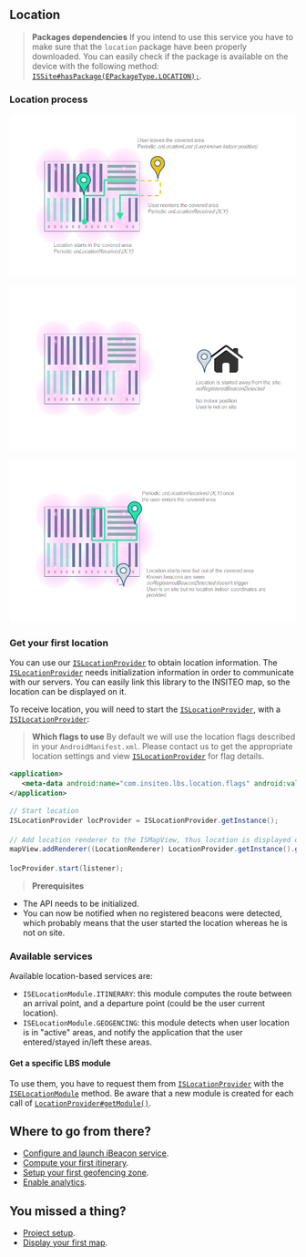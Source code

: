 ## Location

> **Packages dependencies** If you intend to use this service you have to make sure that the `location` package have been properly downloaded. You can easily check if the package is available on the device with the following method: <a href="http://dev.insiteo.com/api/doc/android/3.4/reference/com/insiteo/lbs/common/auth/entities/ISSite.html#hasPackage(com.insiteo.lbs.common.init.ISEPackageType)" target="_blank">`ISSite#hasPackage(EPackageType.LOCATION);`</a>.


### Location process

![alt tag](img/LocationLost.png)

![alt tag](img/StartNoBeacons.png)

![alt tag](img/StartNoLoc.png)

### Get your first location

You can use our <a href="http://dev.insiteo.com/api/doc/android/3.4/reference/com/insiteo/lbs/location/ISLocationProvider.html" target="_blank">`ISLocationProvider`</a> to obtain location information. The <a href="http://dev.insiteo.com/api/doc/android/3.4/reference/com/insiteo/lbs/location/ISLocationProvider.html" target="_blank">`ISLocationProvider`</a> needs initialization information in order to communicate with our servers. You can easily link this library to the INSITEO map, so the location can be displayed on it.

To receive location, you will need to start the <a href="http://dev.insiteo.com/api/doc/android/3.4/reference/com/insiteo/lbs/location/ISLocationProvider.html" target="_blank">`ISLocationProvider`</a>, with a <a href="http://dev.insiteo.com/api/doc/android/3.4/reference/com/insiteo/lbs/location/ISILocationListener.html" target="_blank">`ISILocationProvider`</a>:

> **Which flags to use** By default we will use the location flags described in your `AndroidManifest.xml`. Please contact us to get the appropriate location settings and view <a href="http://dev.insiteo.com/api/doc/android/3.4/reference/com/insiteo/lbs/location/ISLocationProvider.html" target="_blank">`ISLocationProvider`</a> for flag details.

```xml
<application>
   <meta-data android:name="com.insiteo.lbs.location.flags" android:value="NAVIGATION_FLAG_BLE"/>
</application>
```

```java
// Start location
ISLocationProvider locProvider = ISLocationProvider.getInstance();

// Add location renderer to the ISMapView, thus location is displayed on map
mapView.addRenderer((LocationRenderer) LocationProvider.getInstance().getRenderer(getResources()));

locProvider.start(listener); 
```

> **Prerequisites**
- The API needs to be initialized.
- You can now be notified when no registered beacons were detected, which probably means that the user started the location whereas he is not on site.

### Available services

Available location-based services are:

- `ISELocationModule.ITINERARY`: this module computes the route between an arrival point, and a departure point (could be the user current location).
- `ISELocationModule.GEOGENCING`: this module detects when user location is in "active" areas, and notify the application that the user entered/stayed in/left these areas.

#### Get a specific LBS module

To use them, you have to request them from <a href="http://dev.insiteo.com/api/doc/android/3.4/reference/com/insiteo/lbs/location/ISLocationProvider.html" target="_blank">`ISLocationProvider`</a> with the <a href="http://dev.insiteo.com/api/doc/android/3.4/reference/com/insiteo/lbs/location/ISELocationModule.html" target="_blank">`ISELocationModule`</a> method. Be aware that a new module is created for each call of <a href="http://dev.insiteo.com/api/doc/android/3.4/reference/com/insiteo/lbs/location/ISLocationProvider.html#getModule(com.insiteo.lbs.location.ISELocationModule)" target="_blank">`LocationProvider#getModule()`</a>.

## Where to go from there?

- [Configure and launch iBeacon service](beacon.md).
- [Compute your first itinerary](itinerary.md).
- [Setup your first geofencing zone](geofence.md).
- [Enable analytics](analytics.md).

## You missed a thing?

- [Project setup](../README.md).
- [Display your first map](map.md).
